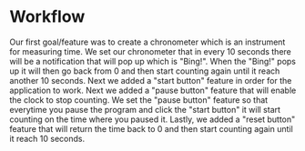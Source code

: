 # Workflow
Our first goal/feature was to create a chronometer which is an instrument for measuring time.
We set our chronometer that in every 10 seconds there will be a notification that will pop up which is "Bing!".
When the "Bing!" pops up it will then go back from 0 and then start counting again until it reach another 10 seconds.
Next we added a "start button" feature in order for the application to work.
Next we added a "pause button" feature that will enable the clock to stop counting.
We set the "pause button" feature so that everytime you pause the program and click the "start button" it will start counting on the time where you paused it.
Lastly, we added a "reset button" feature that will return the time back to 0 and then start counting again until it reach 10 seconds.
